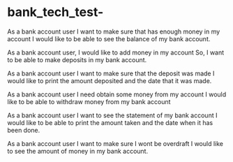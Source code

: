 # bank_tech_test-

As a bank account user
I want to make sure that has enough money in my account
I would like to be able to see the balance of my bank account.


As a bank account user,
I would like to add money in my account
So, I want to be able to make deposits in my bank account.


As a bank account user
I want to make sure that the deposit was made
I would like to print the amount deposited  and the date that it was made.


As a bank account user
I need obtain some money from my account
I would like to be able to withdraw money from my bank account

As a  bank account user
I want to see the statement of my bank account
I would like to be able to print the amount taken and the date when it has been done.

As a bank account user
I want to make sure I wont be overdraft
I would like to see the amount of money in my bank account.
